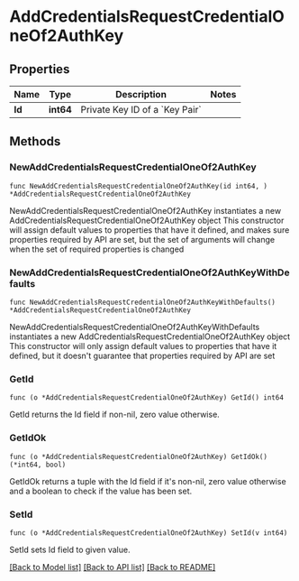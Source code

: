 # AddCredentialsRequestCredentialOneOf2AuthKey

## Properties

Name | Type | Description | Notes
------------ | ------------- | ------------- | -------------
**Id** | **int64** | Private Key ID of a &#x60;Key Pair&#x60; | 

## Methods

### NewAddCredentialsRequestCredentialOneOf2AuthKey

`func NewAddCredentialsRequestCredentialOneOf2AuthKey(id int64, ) *AddCredentialsRequestCredentialOneOf2AuthKey`

NewAddCredentialsRequestCredentialOneOf2AuthKey instantiates a new AddCredentialsRequestCredentialOneOf2AuthKey object
This constructor will assign default values to properties that have it defined,
and makes sure properties required by API are set, but the set of arguments
will change when the set of required properties is changed

### NewAddCredentialsRequestCredentialOneOf2AuthKeyWithDefaults

`func NewAddCredentialsRequestCredentialOneOf2AuthKeyWithDefaults() *AddCredentialsRequestCredentialOneOf2AuthKey`

NewAddCredentialsRequestCredentialOneOf2AuthKeyWithDefaults instantiates a new AddCredentialsRequestCredentialOneOf2AuthKey object
This constructor will only assign default values to properties that have it defined,
but it doesn't guarantee that properties required by API are set

### GetId

`func (o *AddCredentialsRequestCredentialOneOf2AuthKey) GetId() int64`

GetId returns the Id field if non-nil, zero value otherwise.

### GetIdOk

`func (o *AddCredentialsRequestCredentialOneOf2AuthKey) GetIdOk() (*int64, bool)`

GetIdOk returns a tuple with the Id field if it's non-nil, zero value otherwise
and a boolean to check if the value has been set.

### SetId

`func (o *AddCredentialsRequestCredentialOneOf2AuthKey) SetId(v int64)`

SetId sets Id field to given value.



[[Back to Model list]](../README.md#documentation-for-models) [[Back to API list]](../README.md#documentation-for-api-endpoints) [[Back to README]](../README.md)


